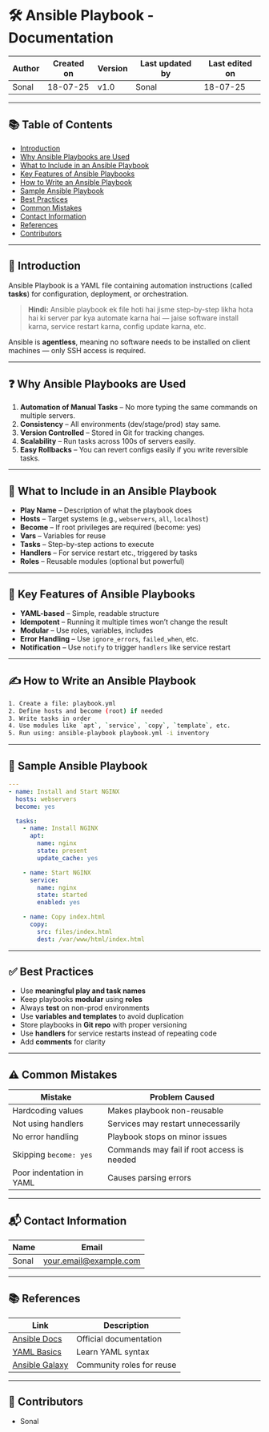 # 🛠️ Ansible Playbook - Documentation

| Author | Created on | Version | Last updated by | Last edited on |
|--------|------------|---------|------------------|----------------|
| Sonal  | 18-07-25   | v1.0    | Sonal            | 18-07-25       |

---

## 📚 Table of Contents
- [Introduction](#introduction)
- [Why Ansible Playbooks are Used](#why-ansible-playbooks-are-used)
- [What to Include in an Ansible Playbook](#what-to-include-in-an-ansible-playbook)
- [Key Features of Ansible Playbooks](#key-features-of-ansible-playbooks)
- [How to Write an Ansible Playbook](#how-to-write-an-ansible-playbook)
- [Sample Ansible Playbook](#sample-ansible-playbook)
- [Best Practices](#best-practices)
- [Common Mistakes](#common-mistakes)
- [Contact Information](#contact-information)
- [References](#references)
- [Contributors](#contributors)

---

## 🧾 Introduction

Ansible Playbook is a YAML file containing automation instructions (called **tasks**) for configuration, deployment, or orchestration.

> **Hindi:** Ansible playbook ek file hoti hai jisme step-by-step likha hota hai ki server par kya automate karna hai — jaise software install karna, service restart karna, config update karna, etc.

Ansible is **agentless**, meaning no software needs to be installed on client machines — only SSH access is required.

---

## ❓ Why Ansible Playbooks are Used

1. **Automation of Manual Tasks** – No more typing the same commands on multiple servers.
2. **Consistency** – All environments (dev/stage/prod) stay same.
3. **Version Controlled** – Stored in Git for tracking changes.
4. **Scalability** – Run tasks across 100s of servers easily.
5. **Easy Rollbacks** – You can revert configs easily if you write reversible tasks.

---

## 🧩 What to Include in an Ansible Playbook

- **Play Name** – Description of what the playbook does
- **Hosts** – Target systems (e.g., `webservers`, `all`, `localhost`)
- **Become** – If root privileges are required (become: yes)
- **Vars** – Variables for reuse
- **Tasks** – Step-by-step actions to execute
- **Handlers** – For service restart etc., triggered by tasks
- **Roles** – Reusable modules (optional but powerful)

---

## 🌟 Key Features of Ansible Playbooks

- **YAML-based** – Simple, readable structure
- **Idempotent** – Running it multiple times won’t change the result
- **Modular** – Use roles, variables, includes
- **Error Handling** – Use `ignore_errors`, `failed_when`, etc.
- **Notification** – Use `notify` to trigger `handlers` like service restart

---

## ✍️ How to Write an Ansible Playbook

```bash
1. Create a file: playbook.yml
2. Define hosts and become (root) if needed
3. Write tasks in order
4. Use modules like `apt`, `service`, `copy`, `template`, etc.
5. Run using: ansible-playbook playbook.yml -i inventory
```

---

## 📄 Sample Ansible Playbook

```yaml
---
- name: Install and Start NGINX
  hosts: webservers
  become: yes

  tasks:
    - name: Install NGINX
      apt:
        name: nginx
        state: present
        update_cache: yes

    - name: Start NGINX
      service:
        name: nginx
        state: started
        enabled: yes

    - name: Copy index.html
      copy:
        src: files/index.html
        dest: /var/www/html/index.html
```

---

## ✅ Best Practices

- Use **meaningful play and task names**
- Keep playbooks **modular** using **roles**
- Always **test** on non-prod environments
- Use **variables and templates** to avoid duplication
- Store playbooks in **Git repo** with proper versioning
- Use **handlers** for service restarts instead of repeating code
- Add **comments** for clarity

---

## ⚠️ Common Mistakes

| Mistake                     | Problem Caused                            |
|-----------------------------|--------------------------------------------|
| Hardcoding values           | Makes playbook non-reusable                |
| Not using handlers          | Services may restart unnecessarily         |
| No error handling           | Playbook stops on minor issues             |
| Skipping `become: yes`      | Commands may fail if root access is needed |
| Poor indentation in YAML    | Causes parsing errors                      |

---

## 📬 Contact Information

| Name   | Email                      |
|--------|----------------------------|
| Sonal  | [your.email@example.com](mailto:your.email@example.com) |

---

## 📚 References

| Link | Description |
|------|-------------|
| [Ansible Docs](https://docs.ansible.com/) | Official documentation |
| [YAML Basics](https://yaml.org/start.html) | Learn YAML syntax |
| [Ansible Galaxy](https://galaxy.ansible.com/) | Community roles for reuse |

---

## 👥 Contributors

- Sonal
